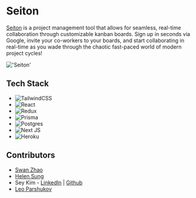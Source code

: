 # Seiton

[Seiton](https://seiton-fsa.herokuapp.com/orgs) is a project management tool that allows for seamless, real-time collaboration through customizable kanban boards. Sign up in seconds via Google, invite your co-workers to your boards, and start collaborating in real-time as you wade through the chaotic fast-paced world of modern project cycles! 

!['Seiton'](https://i.imgur.com/V4CQNvn.png)

## Tech Stack

- ![TailwindCSS](https://img.shields.io/badge/tailwindcss-%2338B2AC.svg?style=for-the-badge&logo=tailwind-css&logoColor=white)
- ![React](https://img.shields.io/badge/react-%2320232a.svg?style=for-the-badge&logo=react&logoColor=%2361DAFB)
- ![Redux](https://img.shields.io/badge/redux-%23593d88.svg?style=for-the-badge&logo=redux&logoColor=white)
- ![Prisma](https://img.shields.io/badge/Prisma-3982CE?style=for-the-badge&logo=Prisma&logoColor=white)
- ![Postgres](https://img.shields.io/badge/postgres-%23316192.svg?style=for-the-badge&logo=postgresql&logoColor=white)
- ![Next JS](https://img.shields.io/badge/Next-black?style=for-the-badge&logo=next.js&logoColor=white)
- ![Heroku](https://img.shields.io/badge/heroku-%23430098.svg?style=for-the-badge&logo=heroku&logoColor=white)

## Contributors

- [Swan Zhao](https://github.com/swan-zhao)
- [Helen Sung](https://github.com/helsung)
- Sey Kim - [LinkedIn](https://www.linkedin.com/in/sey-kim/) | [Github](https://github.com/iseykim)
- [Leo Parshukov](https://github.com/leon86ka)


